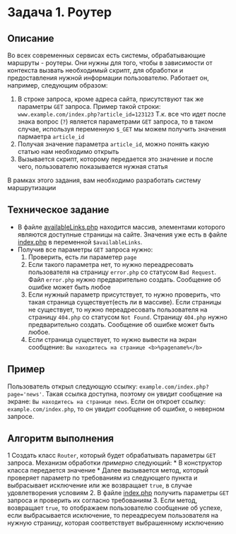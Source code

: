 # Задача 1. Роутер

## Описание
Во всех современных сервисах есть системы, обрабатывающие маршруты - роутеры.
Они нужны для того, чтобы в зависимости от контекста вызвать необходимый скрипт,
для обработки и предоставления нужной информации пользователю. 
Работает он, например, следующим образом:
1. В строке запроса, кроме адреса сайта, присутствуют так же параметры `GET` запроса.
Пример такой строки: `www.example.com/index.php?article_id=123123`
Т.к. все что идет после знака вопрос (`?`) является параметрами `GET` запроса,
то в таком случае, используя переменную `$_GET` мы можем получить значения пармаетра `article_id`
2. Получая значение параметра `article_id`, можно понять какую статью нам необходимо открыть
3. Вызывается скрипт, которому передается это значение и после чего, пользователю показывается нужная статья

В рамках этого задания, вам необходимо разработать систему маршрутизации

## Техническое задание
* В файле [availableLinks.php](./availableLinks.php) находится массив, элементами которого являются доступные 
страницы на сайте. Значения уже есть в файле [index.php](./index.php) в переменной `$availableLinks`.
* Получив все параметры `GET` запроса нужно:
    1. Проверить, есть ли параметер `page`
    2. Если такого параметра нет, то нужно переадресовать пользователя на страницу `error.php` со статусом `Bad Request`.
    Файл `error.php` нужно предварительно создать. Сообщение об ошибке может быть любое
    3. Если нужный параметр присутствует, то нужно проверить, что такая страница существует(есть ли в массиве).
    Если страницы не существует, то нужно переадресовать пользователя на страницу `404.php` со статусом `Not Found`. 
    Страницу `404.php` нужно предварительно создать. Сообщение об ошибке может быть любое.
    4. Если страница существует, то нужно вывести на экран сообщение:
    `Вы находитесь на странице <b>%pagename%</b>`

## Пример
Пользователь открыл следующую ссылку: `example.com/index.php?page='news'`. Такая ссылка доступна, 
поэтому он увидит сообщение на экране: `Вы находитесь на странице news`. Если он откроет ссылку: `example.com/index.php`,
то он увидит сообщение об ошибке, о неверном запросе.

## Алгоритм выполнения
1 Создать класс `Router`, который будет обрабатывать параметры `GET` запроса. Механизм обработки *примерно* следующий:
    * В конструктор класса передается значение
    * Далее вызывается метод, который проверяет параметр по требованиям из следующего пункта и выбрасывает исключение
    или же возвращает `true`, в случае удовлетворения условиям
2. В файле [index.php](./index.php) получить параметры `GET` запроса и проверить их согласно требованиям
3. Если метод, возвращает `true`, то отображаем пользователю сообщение об успехе, если выбрасывается исключение,
то переадресуем пользователя на нужную страницу, которая соответствует выбрашенному исключению
